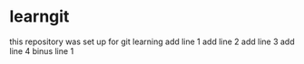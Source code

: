 # learngit
this repository was set up for git learning
add line 1
add line 2
add line 3
add line 4
binus line 1
